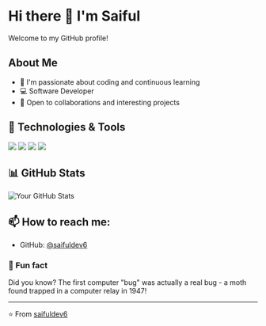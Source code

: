 # Hi there 👋 I'm Saiful

Welcome to my GitHub profile!

## About Me

- 🌱 I'm passionate about coding and continuous learning
- 💻 Software Developer
- 🤝 Open to collaborations and interesting projects

## 🔧 Technologies & Tools

![](https://img.shields.io/badge/Code-JavaScript-informational?style=flat&logo=javascript&logoColor=white&color=2bbc8a)
![](https://img.shields.io/badge/Code-Python-informational?style=flat&logo=python&logoColor=white&color=2bbc8a)
![](https://img.shields.io/badge/Tools-Git-informational?style=flat&logo=git&logoColor=white&color=2bbc8a)
![](https://img.shields.io/badge/Tools-GitHub-informational?style=flat&logo=github&logoColor=white&color=2bbc8a)

## 📊 GitHub Stats

![Your GitHub Stats](https://github-readme-stats.vercel.app/api?username=saifuldev6&show_icons=true&theme=radical)

## 📫 How to reach me:

- GitHub: [@saifuldev6](https://github.com/saifuldev6)

### 🌟 Fun fact

Did you know? The first computer "bug" was actually a real bug - a moth found trapped in a computer relay in 1947!

---

⭐️ From [saifuldev6](https://github.com/saifuldev6)
